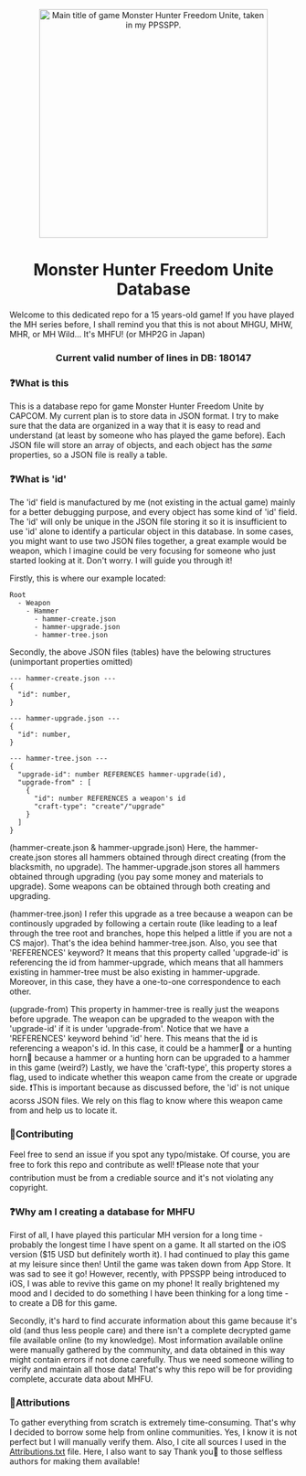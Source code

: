 <p align="center">
  <a href="https://github.com/Kolyn090/mhfu-db/blob/main/assets/MHFU_MainTitle.PNG">
    <img alt="Main title of game Monster Hunter Freedom Unite, taken in my PPSSPP." src="./assets/MHFU_MainTitle.PNG" width="400" />
  </a>
</p>

<h1 align="center">
  Monster Hunter Freedom Unite Database
</h1>

Welcome to this dedicated repo for a 15 years-old game! If you have played the MH series before, 
I shall remind you that this is not about MHGU, MHW, MHR, or MH Wild... It's MHFU! 
(or MHP2G in Japan) 

<h3 align="center">
Current valid number of lines in DB: 180147
</h3>

### ❓What is this
This is a database repo for game Monster Hunter Freedom Unite by CAPCOM. My current plan is to 
store data in JSON format. I try to make sure that the data are organized in a way that it is 
easy to read and understand (at least by someone who has played the game before). Each JSON file
will store an array of objects, and each object has the *same* properties, so a JSON file is really 
a table. 

### ❓What is 'id'
The 'id' field is manufactured by me (not existing in the actual game) mainly for a better debugging purpose, 
and every object has some kind of 'id' field. The 'id' will only be unique in the JSON file storing 
it so it is insufficient to use 'id' alone to identify a particular object in this database. In some cases, 
you might want to use two JSON files together, a great example would be weapon, which I imagine could be
very focusing for someone who just started looking at it. Don't worry. I will guide you through it!

Firstly, this is where our example located:
```
Root
  - Weapon
    - Hammer
      - hammer-create.json
      - hammer-upgrade.json
      - hammer-tree.json
```
Secondly, the above JSON files (tables) have the belowing structures (unimportant properties omitted)
```
--- hammer-create.json ---
{
  "id": number,
}

--- hammer-upgrade.json ---
{
  "id": number,
}

--- hammer-tree.json ---
{
  "upgrade-id": number REFERENCES hammer-upgrade(id),
  "upgrade-from" : [
    {
      "id": number REFERENCES a weapon's id
      "craft-type": "create"/"upgrade"
    }
  ]
}
```
(hammer-create.json & hammer-upgrade.json)
Here, the hammer-create.json stores all hammers obtained through direct creating (from the blacksmith,
no upgrade). The hammer-upgrade.json stores all hammers obtained through upgrading (you pay some money
and materials to upgrade). Some weapons can be obtained through both creating and upgrading. 

(hammer-tree.json)
I refer this upgrade as a tree because a weapon can be continously upgraded by following a certain
route (like leading to a leaf through the tree root and branches, hope this helped a little if you are
not a CS major). That's the idea behind hammer-tree.json. Also, you see that 'REFERENCES' keyword? It
means that this property called 'upgrade-id' is referencing the id from hammer-upgrade, which means
that all hammers existing in hammer-tree must be also existing in hammer-upgrade. Moreover, in this
case, they have a one-to-one correspondence to each other.

(upgrade-from)
This property in hammer-tree is really just the weapons before upgrade. The weapon can be upgraded
to the weapon with the 'upgrade-id' if it is under 'upgrade-from'. Notice that we have a 'REFERENCES' 
keyword behind 'id' here. This means that the id is referencing a weapon's id. In this case, it 
could be a hammer🔨 or a hunting horn🎺 because a hammer or a hunting horn can be upgraded to a 
hammer in this game (weird?) Lastly, we have the 'craft-type', this property stores a flag, used to
indicate whether this weapon came from the create or upgrade side. ❗️This is important because as 
discussed before, the 'id' is not unique acorss JSON files. We rely on this flag to know where this
weapon came from and help us to locate it.

### 🔅Contributing
Feel free to send an issue if you spot any typo/mistake. Of course, you are free to fork this repo 
and contribute as well! ❗️Please note that your contribution must be from a crediable source and 
it's not violating any copyright.

### ❓Why am I creating a database for MHFU
First of all, I have played this particular MH version for a long time - probably the longest 
time I have spent on a game. It all started on the iOS version ($15 USD but definitely worth it).
I had continued to play this game at my leisure since then! Until the game was taken down from
App Store. It was sad to see it go! However, recently, with PPSSPP being introduced to iOS, I
was able to revive this game on my phone! It really brightened my mood and I decided to do something
I have been thinking for a long time - to create a DB for this game.

Secondly, it's hard to find accurate information about this game because it's old (and thus less
people care) and there isn't a complete decrypted game file available online (to my knowledge). 
Most information available online were manually gathered by the community, and data obtained in this 
way might contain errors if not done carefully. Thus we need someone willing to verify and maintain
all those data! That's why this repo will be for providing complete, accurate data about MHFU. 

### 🧶Attributions
To gather everything from scratch is extremely time-consuming. That's why I decided to borrow some
help from online communities. Yes, I know it is not perfect but I will manually verify them. Also,
I cite all sources I used in the 
[Attributions.txt](https://github.com/Kolyn090/mhfu-db/blob/main/Attributions.txt) file. Here, I
also want to say Thank you🤗 to those selfless authors for making them available!

